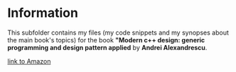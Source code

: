 # Information

This subfolder contains my files (my code snippets and my synopses about the main book's topics) for the book **"Modern c++ design: generic programming and design pattern applied** by **Andrei Alexandrescu**.

[link to Amazon](https://www.amazon.com/Modern-Design-Generic-Programming-Patterns/dp/0201704315)
